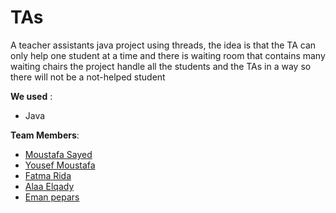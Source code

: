 # TAs
A teacher assistants java project using threads, the idea is that the TA can only help one student at a time and there is waiting room that contains many waiting chairs the project handle all the students and the TAs in a way so there will not be a not-helped student

**We used** :
- Java

**Team Members**:
- <a href="https://github.com/moustafaSSayed">Moustafa Sayed</a>
- <a href="https://github.com/yousef-mostafa">Yousef Moustafa</a>
- <a href="https://github.com/Fatmaridaa">Fatma Rida</a>
- <a href="https://github.com/Saraatirnar">Alaa Elqady</a>
- <a href="https://github.com/Emanpepars">Eman pepars</a>
